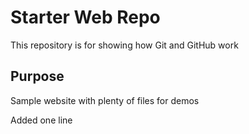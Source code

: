 # Starter Web Repo

This repository is for showing how Git and GitHub work

## Purpose

Sample website with plenty of files for demos

Added one line
